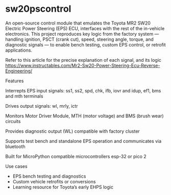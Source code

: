 # sw20pscontrol

An open-source control module that emulates the Toyota MR2 SW20 Electric Power Steering (EPS) ECU, interfaces with the rest of the in-vehicle electronics.
This project reproduces key logic from the factory system — handling ignition, PSCT (crank cut), speed, steering angle, torque, and diagnostic signals — to enable bench testing, custom EPS control, or retrofit applications.

Refer to this article for the precise explanation of each signal, and its logic
https://www.instructables.com/Mr2-Sw20-Power-Steering-Ecu-Reverse-Engineering/

Features

Interrepts EPS input signals:  ss1, ss2, spd, chk, ifb, iovr and idup, ef1, bms and mth terminals

Drives output signals: wl, mrly, ictr

Monitors Motor Driver Module, MTH (motor voltage) and BMS (brush wear) circuits

Provides diagnostic output (WL) compatible with factory cluster

Supports test bench and standalone EPS operation and communicates via bluetooth

Built for MicroPython compatible microcontrollers esp-32 or pico 2

Use cases

- EPS bench testing and diagnostics
- Custom vehicle retrofits or conversions
- Learning resource for Toyota’s early EHPS logic
